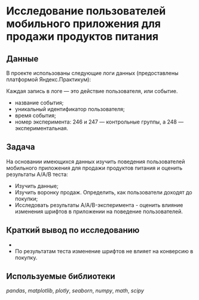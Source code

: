 # Исследование пользователей мобильного приложения для продажи продуктов питания

## Данные

В проекте использованы следующие логи данных (предоставлены платформой Яндекс.Практикум):

Каждая запись в логе — это действие пользователя, или событие.

- название события;
- уникальный идентификатор пользователя;
- время события;
- номер эксперимента: 246 и 247 — контрольные группы, а 248 — экспериментальная.

## Задача

На основании имеющихся данных изучить поведения пользователей мобильного приложения для продажи продуктов питания и оценить результаты А/А/В теста:

  - Изучить данные;
  - Изучить воронку продаж. Определить, как пользователи доходят до покупки;
  - Исследовать результаты A/A/B-эксперимента - оценить влияние изменения шрифтов в приложении на поведение пользователей.
  
## Краткий вывод по исследованию

- 
- По результатам теста изменение шрифтов не влияет на конверсию в покупку.

## Используемые библиотеки
*pandas*, *matplotlib*, *plotly*, *seaborn*, *numpy*, *math*, *scipy*
